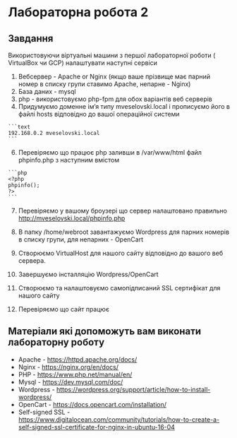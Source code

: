 # Лабораторна робота 2

## Завдання

 Використовуючи віртуальні машини з першої лабораторної роботи ( VirtualBox чи GCP) налаштувати наступні сервіси

   1. Вебсервер - Apache or Nginx (якщо ваше прізвище має парний номер в списку групи ставимо Apache, непарне - Nginx)
   2. База даних - mysql
   3. php - використовуємо php-fpm для обох варіантів веб серверів
   4. Придумуємо доменне імʼя типу mveselovski.local і прописуємо його в файлі hosts відповідно до вашої операційної системи

    ```text
    192.168.0.2 mveselovski.local   
    ```

   6. Перевіряємо що працює php заливши в /var/www/html файл phpinfo.php з наступним вмістом

    ```php
    <?php
    phpinfo();
    ?>
    ```

   7. Перевіряємо у вашому броузері що сервер налаштовано правильно <http://mveselovski.local/phpinfo.php>

   8. В папку /home/webroot завантажуємо Wordpress для парних номерів в списку групи, для непарних - OpenCart
   9. Створюємо VirtualHost для нашого сайту відповідно до вашого веб сервера.
   10. Завершуємо інсталляцію Wordpress/OpenCart
   11. Створюємо та налаштовуємо самопідписаний SSL сертифікат для нашого сайту
   12. Перевіряємо що сайт працює

## Матеріали які допоможуть вам виконати лабораторну роботу

- Apache - <https://httpd.apache.org/docs/>
- Nginx - <https://nginx.org/en/docs/>
- PHP - <https://www.php.net/manual/en/>
- Mysql - <https://dev.mysql.com/doc/>
- Wordpress - <https://wordpress.org/support/article/how-to-install-wordpress/>
- OpenCart - <https://docs.opencart.com/installation/>
- Self-signed SSL - <https://www.digitalocean.com/community/tutorials/how-to-create-a-self-signed-ssl-certificate-for-nginx-in-ubuntu-16-04>
